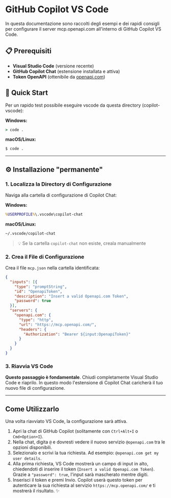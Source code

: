 # GitHub Copilot VS Code
In questa documentazione sono raccolti degli esempi e dei rapidi consigli per configurare il server mcp.openapi.com
all'interno di GitHub Copilot VS Code.

## 📋 Prerequisiti

- **Visual Studio Code** (versione recente)
- **GitHub Copilot Chat** (estensione installata e attiva)
- **Token OpenAPI** (ottenibile da [openapi.com](https://openapi.com))

## 🚀 Quick Start

Per un rapido test possibile eseguire vscode da questa directory (copilot-vscode):

**Windows:**
```cmd
> code .
```


**macOS/Linux:**
```bash
$ code .
```
---

## ⚙️ Installazione "permanente"

### 1. Localizza la Directory di Configurazione

Naviga alla cartella di configurazione di Copilot Chat:

**Windows:**
```cmd
%USERPROFILE%\.vscode\copilot-chat
```

**macOS/Linux:**
```bash
~/.vscode/copilot-chat
```

> 💡 Se la cartella `copilot-chat` non esiste, creala manualmente

### 2. Crea il File di Configurazione

Crea il file `mcp.json` nella cartella identificata:

````json
{
  "inputs": [{
    "type": "promptString",
    "id": "OpenapiToken",
    "description": "Insert a valid Openapi.com Token",
    "password": true
  }],
  "servers": {
    "openapi.com": {
      "type": "http",
      "url": "https://mcp.openapi.com/",
      "headers": {
        "Authorization": "Bearer ${input:OpenapiToken}"
      }
    }
  }
}
````

### 3. Riavvia VS Code

**Questo passaggio è fondamentale**. Chiudi completamente Visual Studio Code e riaprilo. In questo modo l'estensione di Copilot Chat caricherà il tuo nuovo file di configurazione.

---

## Come Utilizzarlo

Una volta riavviato VS Code, la configurazione sarà attiva.

1.  Apri la chat di GitHub Copilot (solitamente con `Ctrl+Alt+I` o `Cmd+Option+I`).
2.  Nella chat, digita `@` e dovresti vedere il nuovo servizio `@openapi.com` tra le opzioni disponibili.
3.  Selezionalo e scrivi la tua richiesta. Ad esempio: `@openapi.com get my user details`.
4.  Alla prima richiesta, VS Code mostrerà un campo di input in alto, chiedendoti di inserire il token (`Insert a valid Openapi.com Token`). Grazie a `"password": true`, l'input sarà mascherato mentre digiti.
5.  Inserisci il token e premi Invio. Copilot userà questo token per autenticare la sua richiesta al servizio `https://mcp.openapi.com/` e ti mostrerà il risultato. ✨